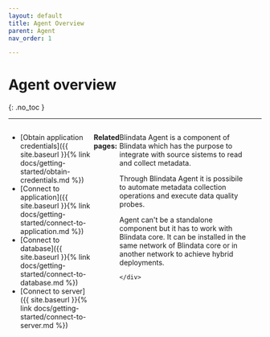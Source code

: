 ```yaml
---
layout: default
title: Agent Overview
parent: Agent
nav_order: 1

---
```


# Agent overview
{: .no_toc }

---


<div style="display: flex; flex-direction: row-reverse; align-items: flex-start;">
    <div style="flex-grow: 2; margin-right: 1.5em;">
        <p>Blindata Agent is a component of Blindata which has the purpose to integrate with source sistems to read and collect metadata.</p>
        <p>Through Blindata Agent it is possibile to automate metadata collection operations and execute data quality probes.</p>
        <p>Agent can't be a standalone component but it has to work with Blindata core. It can be installed in the same network of Blindata core or in another network to achieve hybrid deployments.</p>
    
    </div>
</div>


**Related pages:**

- [Obtain application credentials]({{ site.baseurl }}{% link docs/getting-started/obtain-credentials.md %})
- [Connect to application]({{ site.baseurl }}{% link docs/getting-started/connect-to-application.md %})
- [Connect to database]({{ site.baseurl }}{% link docs/getting-started/connect-to-database.md %})
- [Connect to server]({{ site.baseurl }}{% link docs/getting-started/connect-to-server.md %})




---

